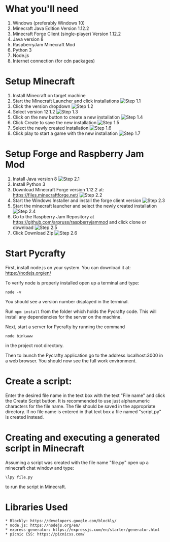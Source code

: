 # What you'll need
1. Windows (preferably Windows 10)
2. Minecraft Java Edition Version 1.12.2
3. Minecraft Forge Client (single-player) Version 1.12.2
4. Java version 8
5. RaspberryJam Minecraft Mod
6. Python 3
7. Node.js
8. Internet connection (for cdn packages)

# Setup Minecraft
1. Install Minecraft on target machine
2. Start the Minecraft Launcher and click installations
![Step 1.1](public/media/readme_images/step1-1.png)
3. Click the version dropdown
![Step 1.2](public/media/readme_images/step1-3.png)
4. Select version 12.1.2
![Step 1.3](public/media/readme_images/step1-2.png)
5. Click on the new button to create a new installation
![Step 1.4](public/media/readme_images/step1-4.png)
6. Click Create to save the new installation
![Step 1.5](public/media/readme_images/step1-5.png)
7. Select the newly created installation
![Step 1.6](public/media/readme_images/step1-6.png)
8. Click play to start a game with the new installation
![Step 1.7](public/media/readme_images/step1-7.png)

# Setup Forge and Raspberry Jam Mod
1. Install Java version 8
![Step 2.1](public/media/readme_images/step2-1.png)
2. Install Python 3
3. Download Minecraft Forge version 1.12.2 at: https://files.minecraftforge.net/
![Step 2.2](public/media/readme_images/step2-2.png)
4. Start the Windows Installer and install the forge client version
![Step 2.3](public/media/readme_images/step2-3.png)
5. Start the minecraft launcher and select the newly created installation
![Step 2.4](public/media/readme_images/step2-4.png)
6. Go to the Raspberry Jam Repository at https://github.com/arpruss/raspberryjammod and click clone or download
![Step 2.5](public/media/readme_images/step2-5.png)
7. Click Download Zip
![Step 2.6](public/media/readme_images/step2-6.png)


# Start Pycrafty
First, install node.js on your system. You can download it at: https://nodejs.org/en/

To verify node is properly installed open up a terminal and type:
```
node -v 
```
You should see a version number displayed in the terminal.

Run ```npm install``` from the folder which holds the Pycrafty code.
This will install any dependencies for the server on the machine.

Next, start a server for Pycrafty by running the command
```
node bin\www
```
in the project root directory.

Then to launch the Pycrafty application go to the address localhost:3000 in a web browser.
You should now see the full work environment.

# Create a script:
Enter the desired file name in the text box with the text "File name" and click 
the Create Script button. It is recommended to use just alphanumeric characters for the file name.
The file should be saved in the appropriate directory.
If no file name is entered in that text box a file named "script.py" is created
instead. 

# Creating and executing a generated script in Minecraft
Assuming a script was created with the file name "file.py"
open up a minecraft chat window and type: 
```
\lpy file.py
```
to run the script in Minecraft.

# Libraries Used
    * Blockly: https://developers.google.com/blockly/
    * node.js: https://nodejs.org/en/
    * express-generator: https://expressjs.com/en/starter/generator.html
    * picnic CSS: https://picnicss.com/
    
